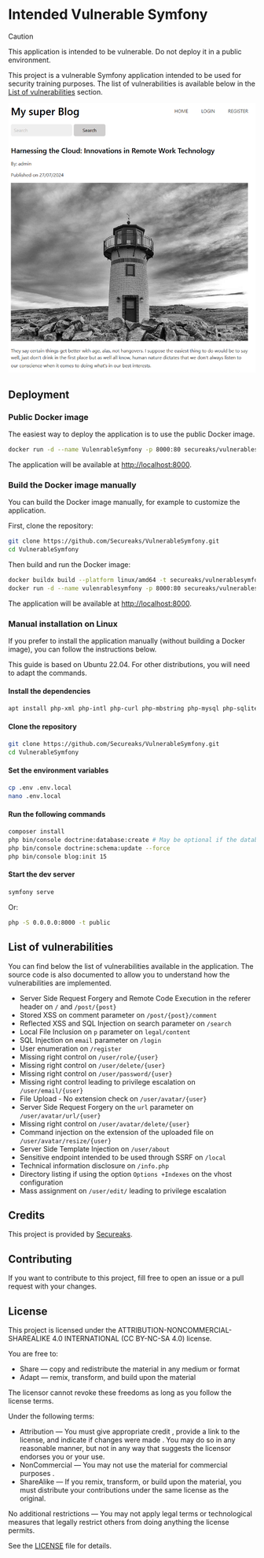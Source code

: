 # Intended Vulnerable Symfony

> [!CAUTION]
> This application is intended to be vulnerable. Do not deploy it in a public environment.

This project is a vulnerable Symfony application intended to be used for security training purposes. The list of 
vulnerabilities is available below in the [List of vulnerabilities](#list-of-vulnerabilities) section.

![Screensho](resources/screenshot.png)

## Deployment

### Public Docker image

The easiest way to deploy the application is to use the public Docker image.

```bash
docker run -d --name VulenrableSymfony -p 8000:80 secureaks/vulnerablesymfony:latest
```

The application will be available at [http://localhost:8000](http://localhost:8000).

### Build the Docker image manually

You can build the Docker image manually, for example to customize the application.

First, clone the repository:

```bash
git clone https://github.com/Secureaks/VulnerableSymfony.git
cd VulnerableSymfony
```

Then build and run the Docker image:

```bash
docker buildx build --platform linux/amd64 -t secureaks/vulnerablesymfony:latest . --progress=plain
docker run -d --name vulenrablesymfony -p 8000:80 secureaks/vulnerablesymfony:latest
```

The application will be available at [http://localhost:8000](http://localhost:8000).

### Manual installation on Linux

If you prefer to install the application manually (without building a Docker image), you can follow the instructions below.

This guide is based on Ubuntu 22.04. For other distributions, you will need to adapt the commands.

#### Install the dependencies

```bash
apt install php-xml php-intl php-curl php-mbstring php-mysql php-sqlite3 php-zip php-gd php-imagick
```

#### Clone the repository

```bash
git clone https://github.com/Secureaks/VulnerableSymfony.git
cd VulnerableSymfony
```

#### Set the environment variables

```bash
cp .env .env.local
nano .env.local
```

#### Run the following commands

```bash
composer install
php bin/console doctrine:database:create # May be optional if the database already exists
php bin/console doctrine:schema:update --force
php bin/console blog:init 15
```

#### Start the dev server

```bash
symfony serve
```

Or:

```bash
php -S 0.0.0.0:8000 -t public
```

## List of vulnerabilities

You can find below the list of vulnerabilities available in the application. The source code is also documented to allow
you to understand how the vulnerabilities are implemented.

- Server Side Request Forgery and Remote Code Execution in the referer header on `/` and `/post/{post}`
- Stored XSS on comment parameter on `/post/{post}/comment`
- Reflected XSS and SQL Injection on search parameter on `/search`
- Local File Inclusion on `p` parameter on `legal/content`
- SQL Injection on `email` parameter on `/login`
- User enumeration on `/register`
- Missing right control on `/user/role/{user}`
- Missing right control on `/user/delete/{user}`
- Missing right control on `/user/password/{user}`
- Missing right control leading to privilege escalation on `/user/email/{user}`
- File Upload - No extension check on `/user/avatar/{user}`
- Server Side Request Forgery on the `url` parameter on `/user/avatar/url/{user}`
- Missing right control on `/user/avatar/delete/{user}`
- Command injection on the extension of the uploaded file on `/user/avatar/resize/{user}`
- Server Side Template Injection on `/user/about`
- Sensitive endpoint intended to be used through SSRF on `/local`
- Technical information disclosure on `/info.php`
- Directory listing if using the option `Options +Indexes` on the vhost configuration
- Mass assignment on `/user/edit/` leading to privilege escalation

## Credits

This project is provided by [Secureaks](https://secureaks.com).

## Contributing

If you want to contribute to this project, fill free to open an issue or a pull request with your changes.

## License

This project is licensed under the ATTRIBUTION-NONCOMMERCIAL-SHAREALIKE 4.0 INTERNATIONAL (CC BY-NC-SA 4.0) license. 

You are free to:

- Share — copy and redistribute the material in any medium or format
- Adapt — remix, transform, and build upon the material

The licensor cannot revoke these freedoms as long as you follow the license terms.

Under the following terms:

- Attribution — You must give appropriate credit , provide a link to the license, and indicate if changes were made . You may do so in any reasonable manner, but not in any way that suggests the licensor endorses you or your use.
- NonCommercial — You may not use the material for commercial purposes .
- ShareAlike — If you remix, transform, or build upon the material, you must distribute your contributions under the same license as the original.

No additional restrictions — You may not apply legal terms or technological measures that legally restrict others from doing anything the license permits.

See the [LICENSE](LICENSE) file for details.

